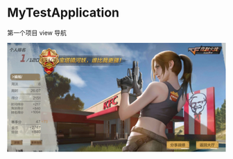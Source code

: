 # MyTestApplication
第一个项目
view 导航

![这里写图片描述](https://github.com/jet-yu/MyTestApplication/raw/master/app/src/main/res/raw/screenshot_20180107_132635.jpg)

